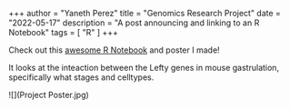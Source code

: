 +++
author = "Yaneth Perez"
title = "Genomics Research Project"
date = "2022-05-17"
description = "A post announcing and linking to an R Notebook"
tags = [
    "R"
]
+++

Check out this [awesome R Notebook](RNotebook_demo.nb.html) and poster I made! 

It looks at the inteaction between the Lefty genes in mouse gastrulation, specifically what stages and celltypes.

![](Project Poster.jpg)

